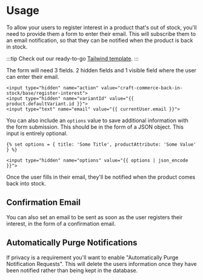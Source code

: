 # Usage
To allow your users to register interest in a product that's out of stock, you'll need to provide them a form to enter their email. This will subscribe them to an email notification, so that they can be notified when the product is back in stock.

:::tip
Check out our ready-to-go [Tailwind template](docs:template-guides/example-form).
:::

The form will need 3 fields. 2 hidden fields and 1 visible field where the user can enter their email.

```twig
<input type="hidden" name="action" value="craft-commerce-back-in-stock/base/register-interest">
<input type="hidden" name="variantId" value="{{ product.defaultVariant.id }}">
<input type="text" name="email" value="{{ currentUser.email }}">
```

You can also include an `options` value to save additional information with the form submission. This should be in the form of a JSON object. This input is entirely optional.

```twig
{% set options = { title: 'Some Title', productAttribute: 'Some Value' } %}

<input type="hidden" name="options" value="{{ options | json_encode }}">
```

Once the user fills in their email, they'll be notified when the product comes back into stock.

## Confirmation Email
You can also set an email to be sent as soon as the user registers their interest, in the form of a confirmation email.

## Automatically Purge Notifications
If privacy is a requirement you'll want to enable "Automatically Purge Notification Requests". This will delete the users information once they have been notified rather than being kept in the database.
